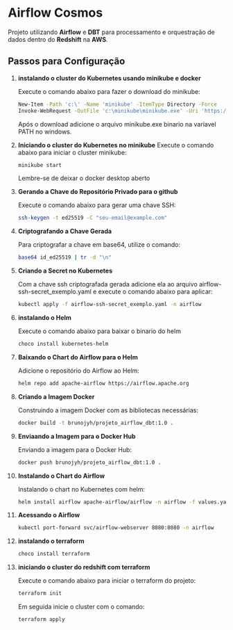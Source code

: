 # Airflow Cosmos

Projeto utilizando **Airflow** e **DBT** para processamento e orquestração de dados dentro do **Redshift** na **AWS**.

## Passos para Configuração

1. **instalando o cluster do Kubernetes usando minikube e docker**

    Execute o comando abaixo para fazer o download do minikube:
    ```bash
    New-Item -Path 'c:\' -Name 'minikube' -ItemType Directory -Force
    Invoke-WebRequest -OutFile 'c:\minikube\minikube.exe' -Uri 'https://github.com/kubernetes/minikube/releases/latest/download/minikube-windows-amd64.exe' -UseBasicParsing
    ```

    Após o download adicione o arquivo minikube.exe binario na variavel PATH no windows.

2. **Iniciando o cluster do Kubernetes no minikube**
    Execute o comando abaixo para iniciar o cluster minikube:
    ```bash
    minikube start 
    ```
    Lembre-se de deixar o docker desktop aberto

3. **Gerando a Chave do Repositório Privado para o github**

   Execute o comando abaixo para gerar uma chave SSH:

   ```bash
   ssh-keygen -t ed25519 -C "seu-email@example.com"
   ``` 

4. **Criptografando a Chave Gerada**

    Para criptografar a chave em base64, utilize o comando:

    ```bash
    base64 id_ed25519 | tr -d "\n"
    ```
    

5. **Criando a Secret no Kubernetes**

    Com a chave ssh criptografada gerada adicione ela ao arquivo airflow-ssh-secret_exemplo.yaml e execute o comando abaixo para aplicar:
    
    ```bash
    kubectl apply -f airflow-ssh-secret_exemplo.yaml -n airflow
    ```

6. **instalando o Helm**

    Execute o comando abaixo para baixar o binario do helm
    ```bash
    choco install kubernetes-helm
    ```

7. **Baixando o Chart do Airflow para o Helm**

    Adicione o repositório do Airflow ao Helm:
    
    ```bash
    helm repo add apache-airflow https://airflow.apache.org
    ```

8. **Criando a Imagem Docker**

    Construindo a imagem Docker com as bibliotecas necessárias:
    
    ```bash
    docker build -t brunojyh/projeto_airflow_dbt:1.0 .
    ```

9. **Enviaando a Imagem para o Docker Hub**

    Enviando a imagem para o Docker Hub:
    
    ```bash
    docker push brunojyh/projeto_airflow_dbt:1.0 .
    ```

10. **Instalando o Chart do Airflow**

    Instalando o chart no Kubernetes com helm:
    
    ```bash
    helm install airflow apache-airflow/airflow -n airflow -f values.yaml
    ```

11. **Acessando o Airflow**

    ```bash
    kubectl port-forward svc/airflow-webserver 8080:8080 -n airflow
    ```

12. **instalando o terraform**
    ```bash
    choco install terraform
    ```

13. **iniciando o cluster do redshift com terraform**

    Execute o comando abaixo para iniciar o terraform do projeto:
    ```bash
    terraform init
    ```

    Em seguida inicie o cluster com o comando:
    ```bash
    terraform apply
    ```

